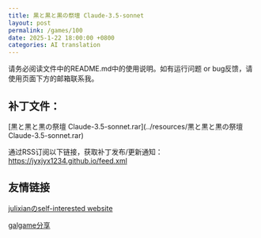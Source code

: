 ```yaml
---
title: 黒と黒と黒の祭壇 Claude-3.5-sonnet
layout: post
permalink: /games/100
date: 2025-1-22 18:00:00 +0800
categories: AI translation
---
```



请务必阅读文件中的README.md中的使用说明。如有运行问题 or bug反馈，请使用页面下方的邮箱联系我。

## 补丁文件：

[黒と黒と黒の祭壇 Claude-3.5-sonnet.rar](../resources/黒と黒と黒の祭壇 Claude-3.5-sonnet.rar)

 

通过RSS订阅以下链接，获取补丁发布/更新通知：https://jyxjyx1234.github.io/feed.xml

## 友情链接

[julixianのself-interested website](https://julixian-siw.worldsystem.top/) 

[galgame分享](https://t.me/galgpt)